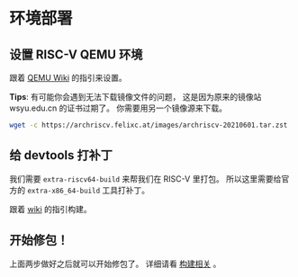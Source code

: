 # 环境部署

## 设置 RISC-V QEMU 环境

跟着
[QEMU Wiki](https://github.com/felixonmars/archriscv-packages/wiki/%E4%BD%BF%E7%94%A8Qemu%E5%92%8Csystemd-nspawn%E6%90%AD%E5%BB%BARISC-V%E8%BD%BB%E9%87%8F%E7%BA%A7%E7%94%A8%E6%88%B7%E6%A8%A1%E5%BC%8F%E5%BC%80%E5%8F%91%E7%8E%AF%E5%A2%83#%E7%8E%AF%E5%A2%83%E6%90%AD%E5%BB%BA)
的指引来设置。

**Tips**:
有可能你会遇到无法下载镜像文件的问题，
这是因为原来的镜像站 wsyu.edu.cn 的证书过期了。
你需要用另一个镜像源来下载。

```bash title=bash
wget -c https://archriscv.felixc.at/images/archriscv-20210601.tar.zst
```

## 给 devtools 打补丁

我们需要 `extra-riscv64-build` 来帮我们在 RISC-V 里打包。
所以这里需要给官方的 `extra-x86_64-build` 工具打补丁。

跟着
[wiki](https://github.com/felixonmars/archriscv-packages/wiki/archbuild-%E8%84%9A%E6%9C%AC%E8%A7%A3%E8%AF%BB#%E5%AE%89%E8%A3%85-devtools)
的指引构建。

## 开始修包！

上面两步做好之后就可以开始修包了。
详细请看 [构建相关](./2-build-guide.md) 。
